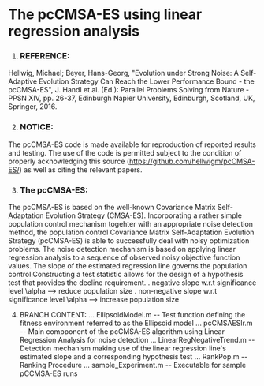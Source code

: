 # The pcCMSA-ES using linear regression analysis

1. ### REFERENCE: 
Hellwig, Michael; Beyer, Hans-Georg, "Evolution under Strong Noise: A Self-Adaptive Evolution Strategy Can Reach the Lower Performance Bound - the pcCMSA-ES", J. Handl et al. (Ed.): Parallel Problems Solving from Nature - PPSN XIV, pp. 26-37, Edinburgh Napier University, Edinburgh, Scotland, UK, Springer, 2016.

2. ### NOTICE:
The pcCMSA-ES code is made available for reproduction of reported results and testing. The use of the code is permitted subject to the condition of properly acknowledging this source (https://github.com/hellwigm/pcCMSA-ES/) as well as citing the relevant papers.

3. ### The pcCMSA-ES:
The pcCMSA-ES is based on the well-known Covariance Matrix Self-Adaptation Evolution Strategy (CMSA-ES). Incorporating a rather simple population control mechanism togehter with an appropriate noise detection method, the population control Covariance Matrix Self-Adaptation Evolution Strategy (pcCMSA-ES) is able to successfully deal with noisy optimization problems. The noise detection mechanism is based on applying linear regression analysis to a sequence of observed noisy objective function values. The slope of the estimated regression line governs the population control.Constructing a test statistic allows for the design of a hypothesis test that provides the decline requirement. 
 . negative slope w.r.t significance level \alpha      --> reduce population size 
 . non-negative slope w.r.t significance level \alpha  --> increase population size

4. BRANCH CONTENT:
   ... EllipsoidModel.m          -- Test function defining the fitness environment referred to as the Ellipsoid model
   ... pcCMSAESlr.m              -- Main compponent of the pcCMSA-ES algorithm using Linear Regression Analysis for noise detection
   ... LinearRegNegativeTrend.m  -- Detection mechanism making use of the linear regression line's estimated slope and a corresponding hypothesis test
   ... RankPop.m                 -- Ranking Procedure
   ... sample_Experiment.m       -- Executable for sample pCCMSA-ES runs
